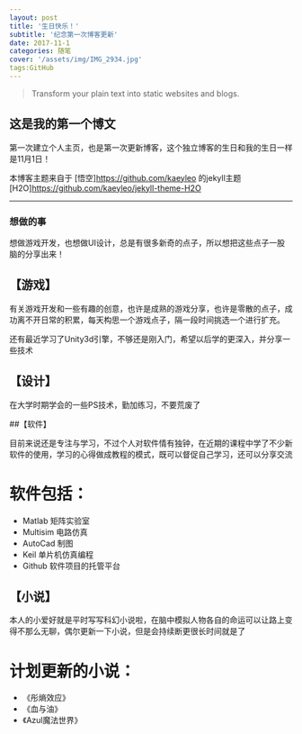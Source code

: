 ```yaml
---
layout: post
title: '生日快乐！'
subtitle: '纪念第一次博客更新'
date: 2017-11-1
categories: 随笔
cover: '/assets/img/IMG_2934.jpg'
tags:GitHub
---
```


> Transform your plain text into static websites and blogs.

## 这是我的第一个博文

第一次建立个人主页，也是第一次更新博客，这个独立博客的生日和我的生日一样是11月1日！

本博客主题来自于 [悟空]https://github.com/kaeyleo 的jekyll主题[H2O]https://github.com/kaeyleo/jekyll-theme-H2O

---
### 想做的事
想做游戏开发，也想做UI设计，总是有很多新奇的点子，所以想把这些点子一股脑的分享出来！

## 【游戏】

有关游戏开发和一些有趣的创意，也许是成熟的游戏分享，也许是零散的点子，成功离不开日常的积累，每天构思一个游戏点子，隔一段时间挑选一个进行扩充。

还有最近学习了Unity3d引擎，不够还是刚入门，希望以后学的更深入，并分享一些技术

## 【设计】

在大学时期学会的一些PS技术，勤加练习，不要荒废了

##【软件】

目前来说还是专注与学习，不过个人对软件情有独钟，在近期的课程中学了不少新软件的使用，学习的心得做成教程的模式，既可以督促自己学习，还可以分享交流
# 软件包括：
- Matlab 矩阵实验室
- Multisim 电路仿真
- AutoCad 制图
- Keil 单片机仿真编程
- Github 软件项目的托管平台

## 【小说】

本人的小爱好就是平时写写科幻小说啦，在脑中模拟人物各自的命运可以让路上变得不那么无聊，偶尔更新一下小说，但是会持续断更很长时间就是了
# 计划更新的小说：
- 《彤熵效应》
- 《血与油》
- 《Azul魔法世界》
